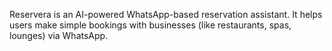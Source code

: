 Reservera is an AI-powered WhatsApp-based reservation assistant.
It helps users make simple bookings with businesses (like restaurants, spas, lounges) via WhatsApp.
